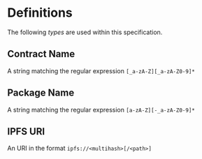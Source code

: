 # Definitions

The following *types* are used within this specification.


## Contract Name

A string matching the regular expression `[_a-zA-Z][_a-zA-Z0-9]*`


## Package Name

A string matching the regular expression `[a-zA-Z][-_a-zA-Z0-9]*`


## IPFS URI

An URI in the format `ipfs://<multihash>[/<path>]`
